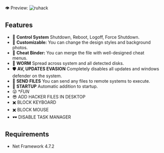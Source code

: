 👁️ Preview: 
![ruhack](https://github.com/user-attachments/assets/1e77e324-10d6-49fb-bb0b-529b59d7112e)


## Features

- 🚀 **Control System** Shutdown, Reboot, Logoff, Force Shutdown.
- 🔧 **Customizable:** You can change the design styles and background photos.
- 📁 **Cheat Binder:** You can merge the file with well-designed cheat menus.
- 🐛 **WORM** Spread across system and all detected disks.
- 🛡️ **AV, UPDATES EVASION** Completely disables all updates and windows defender on the system.
- 📨 **SEND FILES** You can send any files to remote systems to execute.
- 🏴󠁴󠁶󠁦󠁵󠁮󠁿 **STARTUP** Automatic addition to startup.
- 😜 **FUN*
- 😎 ADD HACKER FILES IN DESKTOP
- ✖️ BLOCK KEYBOARD
- ✖️ BLOCK MOUSE
- 🕶️ DISABLE TASK MANAGER

## Requirements
- Net Framework 4.7.2 
